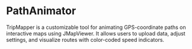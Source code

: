 # PathAnimator
TripMapper is a customizable tool for animating GPS-coordinate paths on interactive maps using JMapViewer. It allows users to upload data, adjust settings, and visualize routes with color-coded speed indicators.
